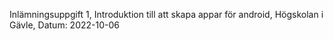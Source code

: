 Inlämningsuppgift 1, Introduktion till att skapa appar för android, Högskolan i Gävle, Datum: 2022-10-06
